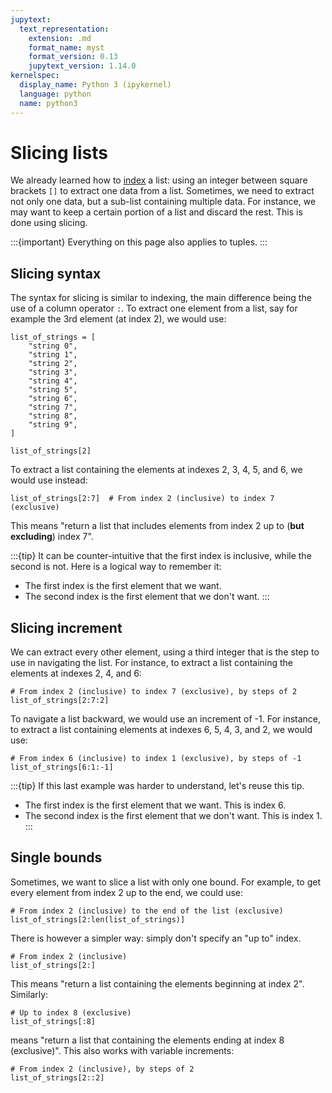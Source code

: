 ```yaml
---
jupytext:
  text_representation:
    extension: .md
    format_name: myst
    format_version: 0.13
    jupytext_version: 1.14.0
kernelspec:
  display_name: Python 3 (ipykernel)
  language: python
  name: python3
---
```


# Slicing lists

We already learned how to [index](python_lists_indexing.md) a list: using an integer between square brackets `[]` to extract one data from a list. Sometimes, we need to extract not only one data, but a sub-list containing multiple data. For instance, we may want to keep a certain portion of a list and discard the rest. This is done using slicing.

:::{important}
Everything on this page also applies to tuples.
:::

## Slicing syntax

The syntax for slicing is similar to indexing, the main difference being the use of a column operator `:`. To extract one element from a list, say for example the 3rd element (at index 2), we would use:

```{code-cell}
list_of_strings = [
    "string 0",
    "string 1",
    "string 2",
    "string 3",
    "string 4",
    "string 5",
    "string 6",
    "string 7",
    "string 8",
    "string 9",
]

list_of_strings[2]
```

To extract a list containing the elements at indexes 2, 3, 4, 5, and 6, we would use instead:

```{code-cell}
list_of_strings[2:7]  # From index 2 (inclusive) to index 7 (exclusive)
```

This means "return a list that includes elements from index 2 up to (**but excluding**) index 7".

:::{tip}
It can be counter-intuitive that the first index is inclusive, while the second is not. Here is a logical way to remember it:
- The first index is the first element that we want.
- The second index is the first element that we don't want.
:::

## Slicing increment

We can extract every other element, using a third integer that is the step to use in navigating the list. For instance, to extract a list containing the elements at indexes 2, 4, and 6:

```{code-cell}
# From index 2 (inclusive) to index 7 (exclusive), by steps of 2
list_of_strings[2:7:2]
```

To navigate a list backward, we would use an increment of -1. For instance, to extract a list containing elements at indexes 6, 5, 4, 3, and 2, we would use:

```{code-cell}
# From index 6 (inclusive) to index 1 (exclusive), by steps of -1
list_of_strings[6:1:-1]
```

:::{tip}
If this last example was harder to understand, let's reuse this tip.
- The first index is the first element that we want. This is index 6.
- The second index is the first element that we don't want. This is index 1.
:::

## Single bounds

Sometimes, we want to slice a list with only one bound. For example, to get every element from index 2 up to the end, we could use:

```{code-cell}
# From index 2 (inclusive) to the end of the list (exclusive)
list_of_strings[2:len(list_of_strings)]
```

There is however a simpler way: simply don't specify an "up to" index.

```{code-cell}
# From index 2 (inclusive)
list_of_strings[2:]
```

This means "return a list containing the elements beginning at index 2". Similarly:

```{code-cell}
# Up to index 8 (exclusive)
list_of_strings[:8]
```

means "return a list that containing the elements ending at index 8 (exclusive)". This also works with variable increments:

```{code-cell}
# From index 2 (inclusive), by steps of 2
list_of_strings[2::2]
```



